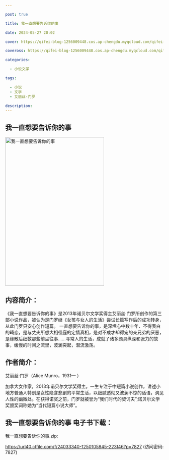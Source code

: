 ```yaml
---

post: true

title: 我一直想要告诉你的事

date: 2024-05-27 20:02

cover: https://qifei-blog-1256009448.cos.ap-chengdu.myqcloud.com/qifei-blog/6619005068eb9357136d47a7.jpg

coveross: https://qifei-blog-1256009448.cos.ap-chengdu.myqcloud.com/qifei-blog/6619005068eb9357136d47a7.jpg

categories:

  - 小说文学

tags:

  - 小说
  - 文学
  - 艾丽丝·门罗

description:
---
```


## 我一直想要告诉你的事
<img alt="我一直想要告诉你的事 " class="aligncenter loading" data-was-processed="true" decoding="async" fetchpriority="high" height="471" src="https://qifei-blog-1256009448.cos.ap-chengdu.myqcloud.com/qifei-blog/6619005068eb9357136d47a7.jpg " style="cursor: zoom-in;" width="314"/>

## 内容简介：

《我一直想要告诉你的事》是2013年诺贝尔文学奖得主艾丽丝·门罗所创作的第三部小说作品，被认为是门罗继《女孩与女人的生活》尝试长篇写作后的成功转身，从此门罗只安心创作短篇。 一直想要告诉你的事，是深埋心中数十年、不得表白的畸恋，是与丈夫所想大相径庭的定情真相，是对不成才却得宠的亲兄弟的厌恶，是缘散后细数那些前尘往事……寻常人的生活，成就了诸多颇具纵深和张力的故事，缓慢的时间之流里，波澜突起，潜流激荡。

## 作者简介：

艾丽丝·门罗（Alice Munro，1931— ）

加拿大女作家，2013年诺贝尔文学奖得主。一生专注于中短篇小说创作，讲述小地方普通人特别是女性隐含悲剧的平常生活，以细腻透彻又波澜不惊的话语，洞见人性的幽微处。在获得诺奖之前，门罗就被誉为“我们时代的契诃夫”;诺贝尔文学奖颁奖词称她为“当代短篇小说大师”。

## 我一直想要告诉你的事 电子书下载：
我一直想要告诉你的事.zip: 

https://url40.ctfile.com/f/24033340-1250105845-223f46?p=7827 (访问密码: 7827)
